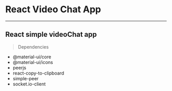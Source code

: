 # React Video Chat App #

---
React simple videoChat app
---

>Dependencies

-  @material-ui/core
-  @material-ui/icons
-  peerjs
-  react-copy-to-clipboard
-  simple-peer
-  socket.io-client
